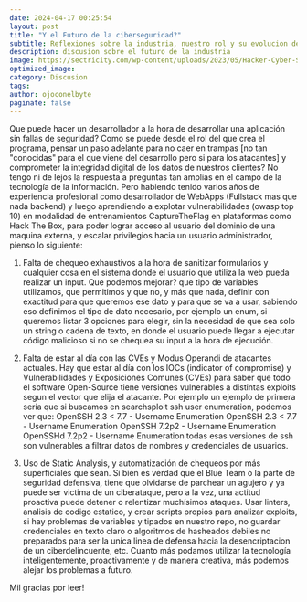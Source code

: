 ```yaml
---
date: 2024-04-17 00:25:54
layout: post
title: "Y el Futuro de la ciberseguridad?"
subtitle: Reflexiones sobre la industria, nuestro rol y su evolucion de cara al futuro
description: discusion sobre el futuro de la industria
image: https://sectricity.com/wp-content/uploads/2023/05/Hacker-Cyber-Security-Internet-Sectricity.jpg
optimized_image:
category: Discusion
tags:
author: ojoconelbyte
paginate: false
---
```

Que puede hacer un desarrollador a la hora de desarrollar una aplicación sin fallas de seguridad? 
Como se puede desde el rol del que crea el programa, pensar un paso adelante para no caer en trampas [no tan "conocidas" para el que viene del desarrollo pero si para los atacantes] y comprometer la integridad digital de los datos de nuestros clientes? 
No tengo ni de lejos la respuesta a preguntas tan amplias en el campo de la tecnología de la información. Pero habiendo tenido varios años de experiencia profesional como desarrollador de WebApps (Fullstack mas que nada backend) y luego aprendiendo a explotar vulnerabilidades (owasp top 10) en modalidad de entrenamientos CaptureTheFlag en plataformas como Hack The Box, para poder lograr acceso al usuario del dominio de una maquina externa, y escalar privilegios hacia un usuario administrador, pienso lo siguiente:

1. Falta de chequeo exhaustivos a la hora de sanitizar formularios y cualquier cosa en el sistema donde el usuario que utiliza la web pueda realizar un input. 
Que podemos mejorar? que tipo de variables utilizamos, que permitimos y que no, y más que nada, definir con exactitud para que queremos ese dato y para que se va a usar, sabiendo eso definimos el tipo de dato necesario, por ejemplo un enum, si queremos listar 3 opciones para elegir, sin la necesidad de que sea solo un string o cadena de texto, en donde el usuario puede llegar a ejecutar código malicioso si no se chequea su input a la hora de ejecución. 

2. Falta de estar al día con las CVEs y Modus Operandi de atacantes actuales. 
Hay que estar al día con los IOCs (indicator of compromise) y Vulnerabilidades y Exposiciones Comunes (CVEs) para saber que todo el software Open-Source tiene versiones vulnerables a distintas exploits segun el vector que elija el atacante. 
Por ejemplo un ejemplo de primera sería que si buscamos en searchsploit ssh user enumeration, podemos ver que: 
OpenSSH 2.3 < 7.7 - Username Enumeration
OpenSSH 2.3 < 7.7 - Username Enumeration
OpenSSH 7.2p2 - Username Enumeration
OpenSSHd 7.2p2 - Username Enumeration
todas esas versiones de ssh son vulnerables a filtrar datos de nombres y credenciales de usuarios. 

3. Uso de Static Analysis, y automatización de chequeos por más superficiales que sean. 
Si bien es verdad que el Blue Team o la parte de seguridad defensiva, tiene que olvidarse de parchear un agujero y ya puede ser victima de un ciberataque, pero a la vez, una actitud proactiva puede detener o relentizar muchísimos ataques. 
Usar linters, analisis de codigo estatico, y crear scripts propios para analizar exploits, si hay problemas de variables y tipados en nuestro repo, no guardar credenciales en texto claro o algoritmos de hasheados debiles no preparados para ser la unica linea de defensa hacia la desencriptacion de un ciberdelincuente, etc. Cuanto más podamos utilizar la tecnología inteligentemente, proactivamente y de manera creativa, más podemos alejar los problemas a futuro. 

Mil gracias por leer!
